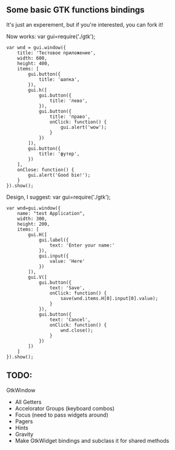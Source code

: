 ## Some basic GTK functions bindings
It's just an experement, but if you're interested, you can fork it!

Now works:
	var gui=require('./gtk');

	var wnd = gui.window({
		title: 'Тестовое приложение',
		width: 600,
		height: 400,
		items: [
			gui.button({
				title: 'шапка',
			}),
			gui.h([
				gui.button({
					title: 'лево',
				}),
				gui.button({
					title: 'право',
					onClick: function() {
						gui.alert('wow');
					}
				})
			]),
			gui.button({
				title: 'футер',
			})
		],
		onClose: function() {
			gui.alert('Good bie!');
		}
	}).show();





Design, I suggest:
	var gui=require('./gtk');

	var wnd=gui.window({
		name: "test Application",
		width: 300,
		height: 200,
		items: [
			gui.H([
				gui.label({
					text: 'Enter your name:'
				}),
				gui.input({
					value: 'Here'
				})
			]),
			gui.V([
				gui.button({
					text: 'Save',
					onClick: function() {
						save(wnd.items.H[0].input[0].value);
					}
				}),
				gui.button({
					text: 'Cancel',
					onClick: function() {
						wnd.close();
					}
				})
			])
		]
	}).show();

TODO:
-----------

GtkWindow
* All Getters
* Accelorator Groups (keyboard combos)
* Focus (need to pass widgets around)
* Pagers
* Hints
* Gravity
* Make GtkWidget bindings and subclass it for shared methods
